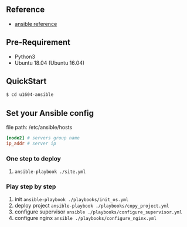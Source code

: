## Reference

- [ansible reference](https://www.ansible.com/resources/get-started)

## Pre-Requirement

- Python3
- Ubuntu 18.04 (Ubuntu 16.04)

## QuickStart

```bash
$ cd u1604-ansible
```

## Set your Ansible config

file path: /etc/ansible/hosts

```conf
[node2] # servers group name
ip_addr # server ip
```

### One step to deploy

1. `ansible-playbook ./site.yml`

### Play step by step

1. init `ansible-playbook ./playbooks/init_os.yml`
2. deploy project `ansible-playbook ./playbooks/copy_project.yml`
3. configure supervisor `ansible ./playbooks/configure_supervisor.yml`
4. configure nginx `ansible ./playbooks/configure_nginx.yml`
